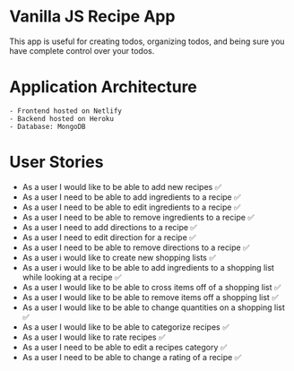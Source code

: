# Vanilla JS Recipe App

This app is useful for creating todos, organizing todos, and being sure you have complete control over your todos.

# Application Architecture
    - Frontend hosted on Netlify
    - Backend hosted on Heroku
    - Database: MongoDB

# User Stories
- As a user I would like to be able to add new recipes ✅
- As a user I need to be able to add ingredients to a recipe ✅
- As a user I need to be able to edit ingredients to a  recipe ✅
- As a user I need to be able to remove ingredients to a recipe ✅
- As a user I need to add directions to a recipe ✅
- As a user I need to edit direction for a recipe ✅
- As a user I need to be able to remove directions to a recipe ✅
- As a user i would like to create new shopping lists ✅
- As a user i would like to be able to add ingredients to a shopping list while looking at a recipe ✅
- As a user I would like to be able to cross items off of a shopping list ✅
- As a user I would like to be able to remove items off a shopping list ✅
- As a user I would like to be able to change quantities on a shopping list ✅
- As a user I would like to be able to categorize recipes ✅
- As a user I would like to rate recipes ✅
- As a user I need to be able to edit a recipes category ✅
- As a user I need to be able to change a rating of a recipe ✅


